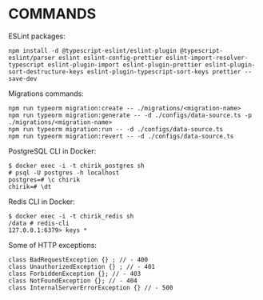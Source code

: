 # COMMANDS

ESLint packages:

```SH
npm install -d @typescript-eslint/eslint-plugin @typescript-eslint/parser eslint eslint-config-prettier eslint-import-resolver-typescript eslint-plugin-import eslint-plugin-prettier eslint-plugin-sort-destructure-keys eslint-plugin-typescript-sort-keys prettier --save-dev
```

Migrations commands:

```SH
npm run typeorm migration:create -- ./migrations/<migration-name>
npm run typeorm migration:generate -- -d ./configs/data-source.ts -p ./migrations/<migration-name>
npm run typeorm migration:run -- -d ./configs/data-source.ts
npm run typeorm migration:revert -- -d ./configs/data-source.ts
```

PostgreSQL CLI in Docker:

```TEXT
$ docker exec -i -t chirik_postgres sh
# psql -U postgres -h localhost
postgres=# \c chirik
chirik=# \dt
```

Redis CLI in Docker:

```TEXT
$ docker exec -i -t chirik_redis sh
/data # redis-cli
127.0.0.1:6379> keys *
```

Some of HTTP exceptions:

```TS
class BadRequestException {} ; // - 400
class UnauthorizedException {} ; // - 401
class ForbiddenException {}; // - 403
class NotFoundException {}; // - 404
class InternalServerErrorException {} // - 500
```
